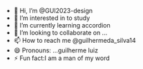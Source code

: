- 👋 Hi, I’m @GUI2023-design
- 👀 I’m interested in to study
- 🌱 I’m currently learning accordion
- 💞️ I’m looking to collaborate on ...
- 📫 How to reach me @guilhermeda_silva14
- 😄 Pronouns: ...guilherme luiz
- ⚡ Fun fact:I am a man of my word
<!---
GUI2023-design/GUI2023-design is a ✨ special ✨ repository because its `README.md` (this file) appears on your GitHub profile.
You can click the Preview link to take a look at your changes.
--->
